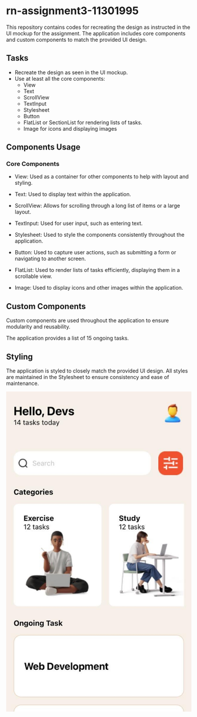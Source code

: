 # rn-assignment3-11301995


This repository contains codes for recreating the design as instructed in the UI mockup for the assignment. The application includes  core components and custom components to match the provided UI design.

## Tasks

- Recreate the design as seen in the UI mockup.
- Use at least all the core components:
  - View
  - Text
  - ScrollView
  - TextInput
  - Stylesheet
  - Button
  - FlatList or SectionList for rendering lists of tasks.
  - Image for icons and displaying images


## Components Usage

### Core Components

- View:
  Used as a container for other components to help with layout and styling.

- Text:
  Used to display text within the application.

- ScrollView:
  Allows for scrolling through a long list of items or a large layout.

- TextInput:
  Used for user input, such as entering text.

- Stylesheet:
  Used to style the components consistently throughout the application.

- Button:
  Used to capture user actions, such as submitting a form or navigating to another screen.

- FlatList:
  Used to render lists of tasks efficiently, displaying them in a scrollable view.

- Image:
  Used to display icons and other images within the application.

## Custom Components

Custom components are used throughout the application to ensure modularity and reusability.




The application provides a list of 15 ongoing tasks.

## Styling

The application is styled to closely match the provided UI design. All styles are maintained in the Stylesheet to ensure consistency and ease of maintenance.

![alt text](photo_2024-06-02_22-11-23.jpg)